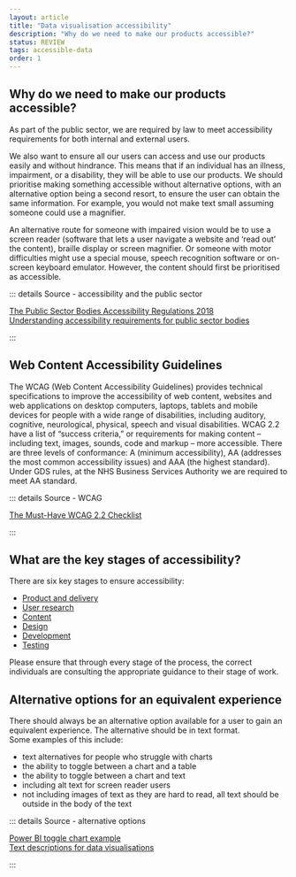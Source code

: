 ```yaml
---
layout: article
title: "Data visualisation accessibility"
description: "Why do we need to make our products accessible?"
status: REVIEW
tags: accessible-data
order: 1
---
```

## Why do we need to make our products accessible?  

As part of the public sector, we are required by law to meet accessibility requirements for both internal and external users.  

We also want to ensure all our users can access and use our products easily and without hindrance. This means that if an individual has an illness, impairment, or a disability, they will be able to use our products. We should prioritise making something accessible without alternative options, with an alternative option being a second resort, to ensure the user can obtain the same information. For example, you would not make text small assuming someone could use a magnifier.  

An alternative route for someone with impaired vision would be to use a screen reader (software that lets a user navigate a website and ‘read out’ the content), braille display or screen magnifier. Or someone with motor difficulties might use a special mouse, speech recognition software or on-screen keyboard emulator. However, the content should first be prioritised as accessible.
  
::: details Source - accessibility and the public sector

[The Public Sector Bodies Accessibility Regulations 2018][source 1]  
[Understanding accessibility requirements for public sector bodies][source 2]

:::  
  
## Web Content Accessibility Guidelines  

The WCAG (Web Content Accessibility Guidelines) provides technical specifications to improve the accessibility of web content, websites and web applications on desktop computers, laptops, tablets and mobile devices for people with a wide range of disabilities, including auditory, cognitive, neurological, physical, speech and visual disabilities. WCAG 2.2 have a list of “success criteria,” or requirements for making content – including text, images, sounds, code and markup – more accessible. There are three levels of conformance: A (minimum accessibility), AA (addresses the most common accessibility issues) and AAA (the highest standard).  
Under GDS rules, at the NHS Business Services Authority we are required to meet AA standard.  
  
::: details Source - WCAG

[The Must-Have WCAG 2.2 Checklist][source 3]

:::

## What are the key stages of accessibility?  
  
There are six key stages to ensure accessibility:

- [Product and delivery][source 4]
- [User research][source 5]
- [Content][source 6]
- [Design][source 7]
- [Development][source 8]
- [Testing][source 9]  

Please ensure that through every stage of the process, the correct individuals are consulting the appropriate guidance to their stage of work.

## Alternative options for an equivalent experience

There should always be an alternative option available for a user to gain an equivalent experience. The alternative should be in text format.  
Some examples of this include:

- text alternatives for people who struggle with charts
- the ability to toggle between a chart and a table
- the ability to toggle between a chart and text
- including alt text for screen reader users
- not including images of text as they are hard to read, all text should be outside in the body of the text  
  
::: details Source - alternative options

[Power BI toggle chart example][source 10]  
[Text descriptions for data visualisations][source 11]

:::

[source 1]: https://www.legislation.gov.uk/uksi/2018/952/made  
[source 2]: https://www.gov.uk/guidance/accessibility-requirements-for-public-sector-websites-and-apps  
[source 3]: https://webaim.org/standards/wcag/checklist  
[source 4]: https://service-manual.nhs.uk/accessibility/product-and-delivery
[source 5]: https://service-manual.nhs.uk/accessibility/user-research
[source 6]: https://service-manual.nhs.uk/accessibility/content
[source 7]: https://service-manual.nhs.uk/accessibility/design
[source 8]: https://service-manual.nhs.uk/accessibility/development
[source 9]: https://service-manual.nhs.uk/accessibility/testing
[source 10]: https://visualbi.com/blogs/business-intelligence/toggle-chart-table-power-bi/
[source 11]: https://accessibility.blog.gov.uk/2023/04/13/text-descriptions-for-data-visualisations/